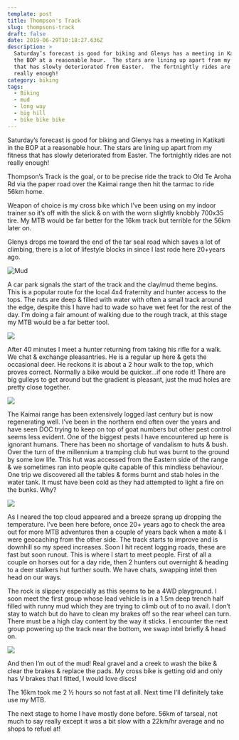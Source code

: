 ```yaml
---
template: post
title: Thompson's Track
slug: thompsons-track
draft: false
date: 2019-06-29T10:18:27.636Z
description: >
  Saturday’s forecast is good for biking and Glenys has a meeting in Katikati in
  the BOP at a reasonable hour.  The stars are lining up apart from my fitness
  that has slowly deteriorated from Easter.  The fortnightly rides are not
  really enough!
category: biking
tags:
  - Biking
  - mud
  - long way
  - big hill
  - bike bike bike
---
```

Saturday’s forecast is good for biking and Glenys has a meeting in Katikati in the BOP at a reasonable hour.  The stars are lining up apart from my fitness that has slowly deteriorated from Easter.  The fortnightly rides are not really enough!

Thompson’s Track is the goal, or to be precise ride the track to Old Te Aroha Rd via the paper road over the Kaimai range then hit the tarmac to ride 56km home.

Weapon of choice is my cross bike which I’ve been using on my indoor trainer so it’s off with the slick & on with the worn slightly knobbly 700x35 tire.  My MTB would be far better for the 16km track but terrible for the 56km later on.

Glenys drops me toward the end of the tar seal road which saves a lot of climbing, there is a lot of lifestyle blocks in since I last rode here 20+years ago.

![Mud](/media/img-1.jpg "There was a lot of mud")

A car park signals the start of the track and the clay/mud theme begins.  This is a popular route for the local 4x4 fraternity and hunter access to the tops.  The ruts are deep & filled with water with often a small track around the edge, despite this I have had to wade so have wet feet for the rest of the day.  I’m doing a fair amount of walking due to the rough track, at this stage my MTB would be a far better tool.

![](/media/img-2.jpg)

After 40 minutes I meet a hunter returning from taking his rifle for a walk.  We chat & exchange pleasantries.  He is a regular up here & gets the occasional deer.  He reckons it is about a 2 hour walk to the top, which proves correct.  Normally a bike would be quicker…if one rode it!  There are big gulleys to get around but the gradient is pleasant, just the mud holes are pretty close together.

![](/media/img-3.jpg)

The Kaimai range has been extensively logged last century but is now regenerating well.  I’ve been in the northern end often over the years and have seen DOC trying to keep on top of goat numbers but other pest control seems less evident.  One of the biggest pests I have encountered up here is ignorant humans.  There has been no shortage of vandalism to huts & bush.  Over the turn of the millennium a tramping club hut was burnt to the ground by some low life.  This hut was accessed from the Eastern side of the range & we sometimes ran into people quite capable of this mindless behaviour.  One trip we discovered all the tables & forms burnt and stab holes in the water tank.  It must have been cold as they had attempted to light a fire on the bunks.  Why?

![](/media/img-4.jpg)

As I neared the top cloud appeared and a breeze sprang up dropping the temperature.  I’ve been here before, once 20+ years ago to check the area out for more MTB adventures then a couple of years back when a mate & I were geocaching from the other side.  The track starts to improve and is downhill so my speed increases.  Soon I hit recent logging roads, these are fast but soon runout.  This is where I start to meet people.  First of all a couple on horses out for a day ride, then 2 hunters out overnight & heading to a deer stalkers hut further south.  We have chats, swapping intel then head on our ways.

The rock is slippery especially as this seems to be a 4WD playground.  I soon meet the first group whose lead vehicle is in a 1.5m deep trench half filled with runny mud which they are trying to climb out of to no avail.  I don’t stay to watch but do have to clean my brakes off so the rear wheel can turn.  There must be a high clay content by the way it sticks.  I encounter the next group powering up the track near the bottom, we swap intel briefly & head on. 

![](/media/img-5.jpg)

And then I’m out of the mud!  Real gravel and a creek to wash the bike & clear the brakes & replace the pads.  My cross bike is getting old and only has V brakes that I fitted, I would love discs! 

The 16km took me 2 ½  hours so not fast at all.  Next time I’ll definitely take use my MTB.

The next stage to home I have mostly done before.  56km of tarseal, not much to say really except it was a bit slow with a 22km/hr average and no shops to refuel at!
